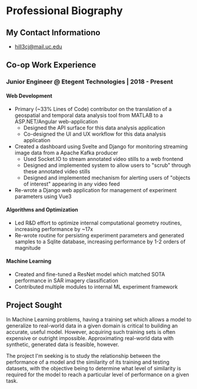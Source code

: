 # Professional Biography

## My Contact Informationo
- hill3cj@mail.uc.edu

## Co-op Work Experience

### Junior Engineer @ Etegent Technologies | 2018 - Present

#### Web Development
- Primary (~33% Lines of Code) contributor on the translation of a geospatial and temporal data analysis tool from MATLAB to a ASP.NET/Angular web-application
  - Designed the API surface for this data analysis application
  - Co-designed the UI and UX workflow for this data analysis application
- Created a dashboard using Svelte and Django for monitoring streaming image data from a Apache Kafka producer
  - Used Socket.IO to stream annotated video stills to a web frontend
  - Designed and implemented system to allow users to "scrub" through these annotated video stills
  - Designed and implemented mechanism for alerting users of "objects of interest" appearing in any video feed
- Re-wrote a Django web application for management of experiment parameters using Vue3

#### Algorithms and Optimization
- Led R&D effort to optimize internal computational geometry routines, increasing performance by ~17x
- Re-wrote routine for persisting experiment parameters and generated samples to a Sqlite database, increasing performance by 1-2 orders of magnitude

#### Machine Learning
- Created and fine-tuned a ResNet model which matched SOTA performance in SAR imagery classification
- Contributed multiple modules to internal ML experiment framework


## Project Sought
In Machine Learning problems, having a training set which allows a model to generalize to real-world data in a given domain
is critical to building an accurate, useful model. However, acquiring such training sets is often expensive
or outright impossible. Approximating real-world data with synthetic, generated data is feasible, however.

The project I'm seeking is to study the relationship between the performance of a model and the similarity of its
training and testing datasets, with the objective being to determine what level of similarity is required for the model to reach
a particular level of performance on a given task.
